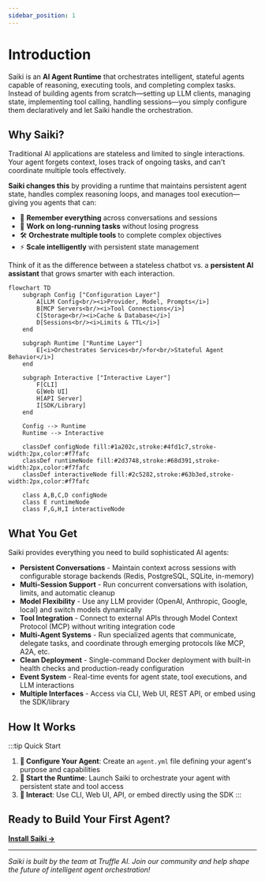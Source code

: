 ```yaml
---
sidebar_position: 1
---
```


# Introduction

Saiki is an **AI Agent Runtime** that orchestrates intelligent, stateful agents capable of reasoning, executing tools, and completing complex tasks. Instead of building agents from scratch—setting up LLM clients, managing state, implementing tool calling, handling sessions—you simply configure them declaratively and let Saiki handle the orchestration.

## Why Saiki?

Traditional AI applications are stateless and limited to single interactions. Your agent forgets context, loses track of ongoing tasks, and can't coordinate multiple tools effectively.

**Saiki changes this** by providing a runtime that maintains persistent agent state, handles complex reasoning loops, and manages tool execution—giving you agents that can:

- 🧠 **Remember everything** across conversations and sessions  
- 🔄 **Work on long-running tasks** without losing progress
- 🛠️ **Orchestrate multiple tools** to complete complex objectives
- ⚡ **Scale intelligently** with persistent state management

Think of it as the difference between a stateless chatbot vs. a **persistent AI assistant** that grows smarter with each interaction.

```mermaid
flowchart TD
    subgraph Config ["Configuration Layer"]
        A[LLM Config<br/><i>Provider, Model, Prompts</i>]
        B[MCP Servers<br/><i>Tool Connections</i>]
        C[Storage<br/><i>Cache & Database</i>]
        D[Sessions<br/><i>Limits & TTL</i>]
    end
    
    subgraph Runtime ["Runtime Layer"]
        E[<i>Orchestrates Services<br/>for<br/>Stateful Agent Behavior</i>]
    end
    
    subgraph Interactive ["Interactive Layer"]
        F[CLI]
        G[Web UI]
        H[API Server]
        I[SDK/Library]
    end
    
    Config --> Runtime
    Runtime --> Interactive

    classDef configNode fill:#1a202c,stroke:#4fd1c7,stroke-width:2px,color:#f7fafc
    classDef runtimeNode fill:#2d3748,stroke:#68d391,stroke-width:2px,color:#f7fafc
    classDef interactiveNode fill:#2c5282,stroke:#63b3ed,stroke-width:2px,color:#f7fafc
    
    class A,B,C,D configNode
    class E runtimeNode
    class F,G,H,I interactiveNode
```

## What You Get

Saiki provides everything you need to build sophisticated AI agents:

- **Persistent Conversations** - Maintain context across sessions with configurable storage backends (Redis, PostgreSQL, SQLite, in-memory)
- **Multi-Session Support** - Run concurrent conversations with isolation, limits, and automatic cleanup
- **Model Flexibility** - Use any LLM provider (OpenAI, Anthropic, Google, local) and switch models dynamically
- **Tool Integration** - Connect to external APIs through Model Context Protocol (MCP) without writing integration code
- **Multi-Agent Systems** - Run specialized agents that communicate, delegate tasks, and coordinate through emerging protocols like MCP, A2A, etc.
- **Clean Deployment** - Single-command Docker deployment with built-in health checks and production-ready configuration
- **Event System** - Real-time events for agent state, tool executions, and LLM interactions
- **Multiple Interfaces** - Access via CLI, Web UI, REST API, or embed using the SDK/library

## How It Works

:::tip Quick Start
1. **📝 Configure Your Agent**: Create an `agent.yml` file defining your agent's purpose and capabilities
2. **🚀 Start the Runtime**: Launch Saiki to orchestrate your agent with persistent state and tool access  
3. **💬 Interact**: Use CLI, Web UI, API, or embed directly using the SDK
:::

## Ready to Build Your First Agent?

**[Install Saiki →](./installation.md)**

---

*Saiki is built by the team at Truffle AI. Join our community and help shape the future of intelligent agent orchestration!* 